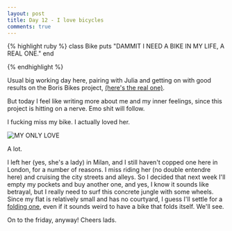 ```yaml
---
layout: post
title: Day 12 - I love bicycles
comments: true
---
```


{% highlight ruby %}
class Bike
	puts "DAMMIT I NEED A BIKE IN MY LIFE, A REAL ONE."
end

{% endhighlight %}

Usual big working day here, pairing with Julia and getting on with good results on the Boris Bikes project, [(here's the real one)](http://www.tfl.gov.uk/modes/cycling/barclays-cycle-hire).

But today I feel like writing more about me and my inner feelings, since this project is hitting on a nerve. Emo shit will follow.

I fucking miss my bike. I actually loved her.

![MY ONLY LOVE](http://federicomaffei.github.io/public/images/bike.jpg)

A lot.

I left her (yes, she's a lady) in Milan, and I still haven't copped one here in London, for a number of reasons. I miss riding her (no double entendre here) and cruising the city streets and alleys.
So I decided that next week I'll empty my pockets and buy another one, and yes, I know it sounds like betrayal, but I really need to surf this concrete jungle with some wheels.
Since my flat is relatively small and has no courtyard, I guess I'll settle for a [folding one](http://en.wikipedia.org/wiki/Folding_bicycle), even if it sounds weird to have a bike that folds itself. We'll see.

On to the friday, anyway! Cheers lads.


